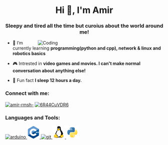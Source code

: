 <h1 align="center">Hi 👋, I'm Amir</h1>
<h3 align="center">Sleepy and tired all the time but curoius about the world around me!</h3>
<img align="right" alt="Coding" width="400" src="https://i.gifer.com/YCZM.gif">

- 🌱 I’m currently learning **programming(python and cpp), network & linux and robotics basics**

- 🎮 Intrested in **video games and movies. I can't make normal conversation about anything else!**

- 💫 Fun fact **I sleep 12 hours a day.**

<h3 align="left">Connect with me:</h3>
<p align="left">
<a href="https://instagram.com/amir-rmsh-" target="blank"><img align="center" src="https://raw.githubusercontent.com/rahuldkjain/github-profile-readme-generator/master/src/images/icons/Social/instagram.svg" alt="amir-rmsh-" height="30" width="40" /></a>
<a href="https://discord.gg/6R44CuVDR6" target="blank"><img align="center" src="https://raw.githubusercontent.com/rahuldkjain/github-profile-readme-generator/master/src/images/icons/Social/discord.svg" alt="6R44CuVDR6" height="30" width="40" /></a>
</p>

<h3 align="left">Languages and Tools:</h3>
<p align="left"> <a href="https://www.arduino.cc/" target="_blank" rel="noreferrer"> <img src="https://cdn.worldvectorlogo.com/logos/arduino-1.svg" alt="arduino" width="40" height="40"/> </a> <a href="https://www.w3schools.com/cpp/" target="_blank" rel="noreferrer"> <img src="https://raw.githubusercontent.com/devicons/devicon/master/icons/cplusplus/cplusplus-original.svg" alt="cplusplus" width="40" height="40"/> </a> <a href="https://git-scm.com/" target="_blank" rel="noreferrer"> <img src="https://www.vectorlogo.zone/logos/git-scm/git-scm-icon.svg" alt="git" width="40" height="40"/> </a> <a href="https://www.linux.org/" target="_blank" rel="noreferrer"> <img src="https://raw.githubusercontent.com/devicons/devicon/master/icons/linux/linux-original.svg" alt="linux" width="40" height="40"/> </a> <a href="https://www.python.org" target="_blank" rel="noreferrer"> <img src="https://raw.githubusercontent.com/devicons/devicon/master/icons/python/python-original.svg" alt="python" width="40" height="40"/> </a> </p>

